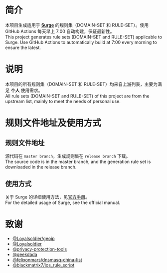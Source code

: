 # 简介

本项目生成适用于 [**Surge**](https://nssurge.com) 的规则集（DOMAIN-SET 和 RULE-SET）。使用 GitHub Actions 每天早上 7:00 自动构建，保证最新性。  
This project generates rule sets (DOMAIN-SET and RULE-SET) applicable to Surge. Use GitHub Actions to automatically build at 7:00 every morning to ensure the latest.

# 说明

本项目的所有规则集（DOMAIN-SET 和 RULE-SET）均来自上游列表，主要为满足 **个人** 使用需求。  
All rule sets (DOMAIN-SET and RULE-SET) of this project are from the upstream list, mainly to meet the needs of personal use.

# 规则文件地址及使用方式

## 规则文件地址

源代码在 ` master branch `，生成规则集在 ` release branch ` 下载。  
The source code is in the master branch, and the generation rule set is downloaded in the release branch.

## 使用方式

关于 Surge 的详细使用方法，见[官方手册](https://manual.nssurge.com)。  
For the detailed usage of Surge, see the official manual.

# 致谢

- [@Loyalsoldier/geoip](https://github.com/Loyalsoldier/geoip)
- [@Loyalsoldier](https://github.com/Loyalsoldier/surge-rules)
- [@privacy-protection-tools](https://github.com/privacy-protection-tools/anti-AD)
- [@geekdada](https://github.com/geekdada/surge-list)
- [@felixonmars/dnsmasq-china-list](https://github.com/felixonmars/dnsmasq-china-list)
- [@blackmatrix7/ios_rule_script](https://github.com/blackmatrix7/ios_rule_script)
